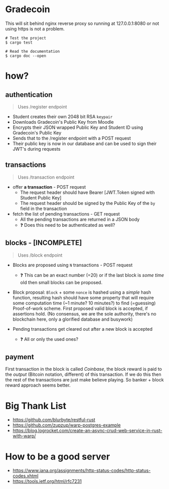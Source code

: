 # Gradecoin

This will sit behind nginx reverse proxy so running at 127.0.0.1:8080 or not using https is not a problem.

```
# Test the project
$ cargo test

# Read the documentation
$ cargo doc --open
```

# how?
## authentication
> Uses /register endpoint
- Student creates their own 2048 bit RSA `keypair`
- Downloads Gradecoin's Public Key from Moodle
- Encrypts their JSON wrapped Public Key and Student ID using Gradecoin's Public Key
- Sends that to the /register endpoint with a POST request
- Their public key is now in our database and can be used to sign their JWT's during requests

## transactions
> Uses /transaction endpoint
- offer **a transaction** - POST request
    - The request header should have Bearer [JWT.Token signed with Student Public Key]
    - The request header should be signed by the Public Key of the `by` field in the transaction
- fetch the list of pending transactions - GET request
    - All the pending transactions are returned in a JSON body
    - ❓ Does this need to be authenticated as well?

## blocks - [INCOMPLETE]
> Uses /block endpoint
- Blocks are proposed using `N` transactions - POST request
    - ❓ This can be an exact number (=20) or if the last block is *some time* old then small blocks can be proposed.

- Block proposal: `Block` + some `nonce` is hashed using a *simple* hash function, resulting hash should have some property that will require some computation time (~1 minute? 10 minutes?) to find (=guessing) Proof-of-work scheme.
First proposed valid block is accepted, if assertions hold.
(No consensus, we are the sole authority, there's no blockchain here, only a glorified database and busywork)
- Pending transactions get cleared out after a new block is accepted
    - ❓ All or only the used ones?

## payment
First transaction in the block is called *Coinbase*, the block reward is paid to the *output* (Bitcoin notation, different) of this transaction.
If we do this then the rest of the transactions are just make believe playing.
So banker + block reward approach seems better.

# Big Thank List
- https://github.com/blurbyte/restful-rust
- https://github.com/zupzup/warp-postgres-example
- https://blog.logrocket.com/create-an-async-crud-web-service-in-rust-with-warp/

# How to be a good server
- https://www.iana.org/assignments/http-status-codes/http-status-codes.xhtml
- https://tools.ietf.org/html/rfc7231

